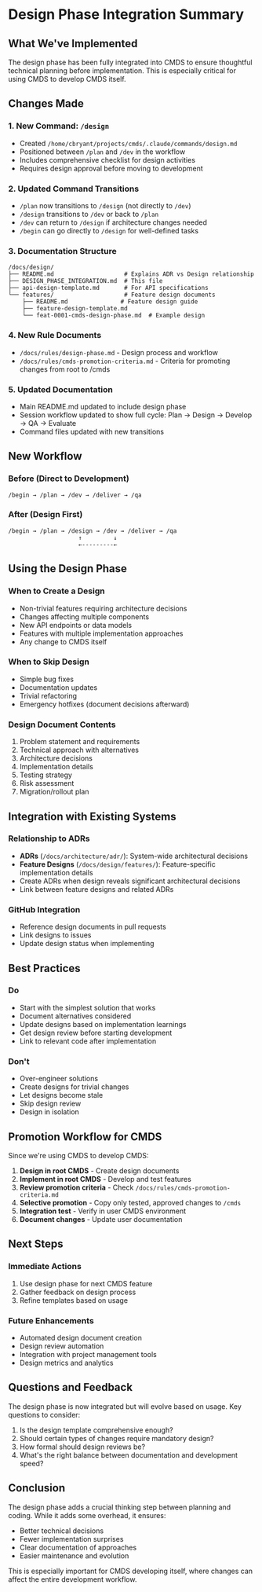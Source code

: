 # Design Phase Integration Summary

## What We've Implemented

The design phase has been fully integrated into CMDS to ensure thoughtful technical planning before implementation. This is especially critical for using CMDS to develop CMDS itself.

## Changes Made

### 1. New Command: `/design`
- Created `/home/cbryant/projects/cmds/.claude/commands/design.md`
- Positioned between `/plan` and `/dev` in the workflow
- Includes comprehensive checklist for design activities
- Requires design approval before moving to development

### 2. Updated Command Transitions
- `/plan` now transitions to `/design` (not directly to `/dev`)
- `/design` transitions to `/dev` or back to `/plan`
- `/dev` can return to `/design` if architecture changes needed
- `/begin` can go directly to `/design` for well-defined tasks

### 3. Documentation Structure
```
/docs/design/
├── README.md                    # Explains ADR vs Design relationship
├── DESIGN_PHASE_INTEGRATION.md  # This file
├── api-design-template.md       # For API specifications
└── features/                    # Feature design documents
    ├── README.md               # Feature design guide
    ├── feature-design-template.md
    └── feat-0001-cmds-design-phase.md  # Example design
```

### 4. New Rule Documents
- `/docs/rules/design-phase.md` - Design process and workflow
- `/docs/rules/cmds-promotion-criteria.md` - Criteria for promoting changes from root to /cmds

### 5. Updated Documentation
- Main README.md updated to include design phase
- Session workflow updated to show full cycle: Plan → Design → Develop → QA → Evaluate
- Command files updated with new transitions

## New Workflow

### Before (Direct to Development)
```
/begin → /plan → /dev → /deliver → /qa
```

### After (Design First)
```
/begin → /plan → /design → /dev → /deliver → /qa
                    ↑         ↓
                    ←---------←
```

## Using the Design Phase

### When to Create a Design
- Non-trivial features requiring architecture decisions
- Changes affecting multiple components
- New API endpoints or data models
- Features with multiple implementation approaches
- Any change to CMDS itself

### When to Skip Design
- Simple bug fixes
- Documentation updates
- Trivial refactoring
- Emergency hotfixes (document decisions afterward)

### Design Document Contents
1. Problem statement and requirements
2. Technical approach with alternatives
3. Architecture decisions
4. Implementation details
5. Testing strategy
6. Risk assessment
7. Migration/rollout plan

## Integration with Existing Systems

### Relationship to ADRs
- **ADRs** (`/docs/architecture/adr/`): System-wide architectural decisions
- **Feature Designs** (`/docs/design/features/`): Feature-specific implementation details
- Create ADRs when design reveals significant architectural decisions
- Link between feature designs and related ADRs

### GitHub Integration
- Reference design documents in pull requests
- Link designs to issues
- Update design status when implementing

## Best Practices

### Do
- Start with the simplest solution that works
- Document alternatives considered
- Update designs based on implementation learnings
- Get design review before starting development
- Link to relevant code after implementation

### Don't
- Over-engineer solutions
- Create designs for trivial changes
- Let designs become stale
- Skip design review
- Design in isolation

## Promotion Workflow for CMDS

Since we're using CMDS to develop CMDS:

1. **Design in root CMDS** - Create design documents
2. **Implement in root CMDS** - Develop and test features
3. **Review promotion criteria** - Check `/docs/rules/cmds-promotion-criteria.md`
4. **Selective promotion** - Copy only tested, approved changes to `/cmds`
5. **Integration test** - Verify in user CMDS environment
6. **Document changes** - Update user documentation

## Next Steps

### Immediate Actions
1. Use design phase for next CMDS feature
2. Gather feedback on design process
3. Refine templates based on usage

### Future Enhancements
- Automated design document creation
- Design review automation
- Integration with project management tools
- Design metrics and analytics

## Questions and Feedback

The design phase is now integrated but will evolve based on usage. Key questions to consider:

1. Is the design template comprehensive enough?
2. Should certain types of changes require mandatory design?
3. How formal should design reviews be?
4. What's the right balance between documentation and development speed?

## Conclusion

The design phase adds a crucial thinking step between planning and coding. While it adds some overhead, it ensures:
- Better technical decisions
- Fewer implementation surprises
- Clear documentation of approaches
- Easier maintenance and evolution

This is especially important for CMDS developing itself, where changes can affect the entire development workflow.